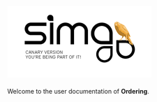 ![](Images/es-ES_simacanaryversionbn.png)  
---    
  
Welcome to the user documentation of **Ordering**.
  

 

